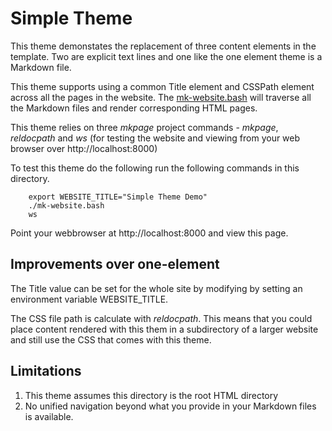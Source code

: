 
# Simple Theme

This theme demonstates the replacement of three content elements in the
template. Two are explicit text lines and one like the one element theme
is a Markdown file.

This theme supports using a common Title element and CSSPath element across
all the pages in the website. The [mk-website.bash](mk-website.bash) will 
traverse all the Markdown files and render corresponding HTML pages.

This theme relies on three _mkpage_ project commands - _mkpage_, 
_reldocpath_ and _ws_ (for testing the website and viewing from your web 
browser over http://localhost:8000)


To test this theme do the following run the following commands in this 
directory.

```shell
    export WEBSITE_TITLE="Simple Theme Demo"
    ./mk-website.bash
    ws
```

Point your webbrowser at http://localhost:8000 and view this page.

## Improvements over one-element

The Title value can be set for the whole site by modifying by setting an
environment variable WEBSITE_TITLE.

The CSS file path is calculate with _reldocpath_. This means that you could
place content rendered with this them in a subdirectory of a larger website 
and still use the CSS that comes with this theme.

## Limitations

1. This theme assumes this directory is the root HTML directory
2. No unified navigation beyond what you provide in your Markdown files is available.



